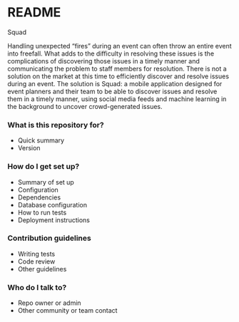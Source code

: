 # README #

Squad 

Handling unexpected “fires” during an event can often throw an entire event into freefall. What adds to the difficulty in resolving these issues is the complications of discovering those issues in a timely manner and communicating the problem to staff members for resolution. There is not a solution on the market at this time to efficiently discover and resolve issues during an event. The solution is Squad: a mobile application designed for event planners and their team to be able to discover issues and resolve them in a timely manner, using social media feeds and machine learning in the background to uncover crowd-generated issues.

### What is this repository for? ###

* Quick summary
* Version

### How do I get set up? ###

* Summary of set up
* Configuration
* Dependencies
* Database configuration
* How to run tests
* Deployment instructions

### Contribution guidelines ###

* Writing tests
* Code review
* Other guidelines

### Who do I talk to? ###

* Repo owner or admin
* Other community or team contact